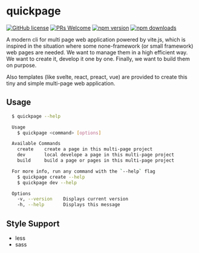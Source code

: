 # quickpage

[![GitHub license](https://img.shields.io/github/license/WhatisHappyPlanet/quickpage)](https://github.com/WhatisHappyPlanet/quickpage/blob/master/LICENSE)
[![PRs Welcome](https://img.shields.io/badge/PRs-welcome-orange.svg)](https://github.com/WhatisHappyPlanet/quickpage/compare)
[![npm version](https://badgen.net/npm/v/quickpage-cli)](https://npm.im/quickpage)
[![npm downloads](https://badgen.net/npm/dm/quickpage-cli)](https://npm.im/quickpage)

A modern cli for multi page web application powered by vite.js, which is inspired in the situation where some none-framework (or small framework) web pages are needed. We want to manage them in a high efficient way. We want to create it, develop it one by one. Finally, we want to build them on purpose.

Also templates (like svelte, react, preact, vue) are provided to create this tiny and simple multi-page web application.

## Usage

```bash
  $ quickpage --help

  Usage
    $ quickpage <command> [options]

  Available Commands
    create    create a page in this multi-page project
    dev       local develope a page in this multi-page project
    build     build a page or pages in this multi-page project

  For more info, run any command with the `--help` flag
    $ quickpage create --help
    $ quickpage dev --help

  Options
    -v, --version    Displays current version
    -h, --help       Displays this message

```

## Style Support

- less
- sass

